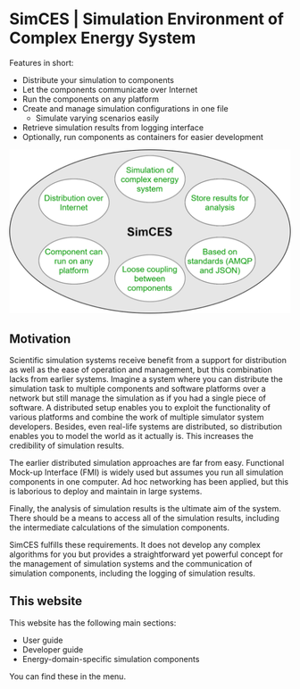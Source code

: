 # SimCES | Simulation Environment of Complex Energy System

Features in short:

- Distribute your simulation to components
- Let the components communicate over Internet
- Run the components on any platform
- Create and manage simulation configurations in one file
    - Simulate varying scenarios easily
- Retrieve simulation results from logging interface
- Optionally, run components as containers for easier development

![Features illustrated](images/features.png)


## Motivation

Scientific simulation systems receive benefit from a support for distribution as well as the ease of operation and management, but this combination lacks from earlier systems. Imagine a system where you can distribute the simulation task to multiple components and software platforms over a network but still manage the simulation as if you had a single piece of software. A distributed setup enables you to exploit the functionality of various platforms and combine the work of multiple simulator system developers. Besides, even real-life systems are distributed, so distribution enables you to model the world as it actually is. This increases the credibility of simulation results.

The earlier distributed simulation approaches are far from easy. Functional Mock-up Interface (FMI) is widely used but assumes you run all simulation components in one computer. Ad hoc networking has been applied, but this is laborious to deploy and maintain in large systems.

Finally, the analysis of simulation results is the ultimate aim of the system. There should be a means to access all of the simulation results, including the intermediate calculations of the simulation components.

SimCES fulfills these requirements. It does not develop any complex algorithms for you but provides a straightforward yet powerful concept for the management of simulation systems and the communication of simulation components, including the logging of simulation results.


## This website

This website has the following main sections:

- User guide
- Developer guide
- Energy-domain-specific simulation components

You can find these in the menu.
